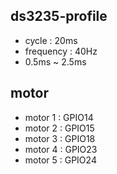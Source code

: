 ## ds3235-profile

- cycle : 20ms
- frequency : 40Hz
- 0.5ms ~ 2.5ms

## motor

- motor 1 : GPIO14
- motor 2 : GPIO15
- motor 3 : GPIO18
- motor 4 : GPIO23
- motor 5 : GPIO24

